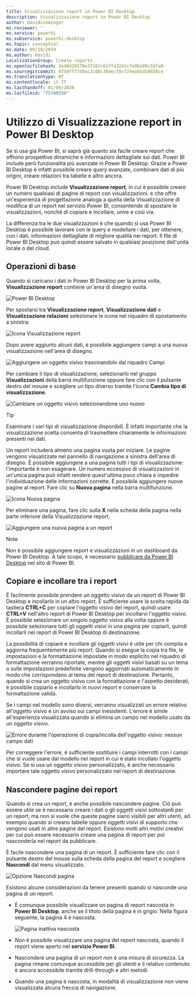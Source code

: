 ```yaml
---
title: Visualizzazione report in Power BI Desktop
description: Visualizzazione report in Power BI Desktop
author: davidiseminger
ms.reviewer: ''
ms.service: powerbi
ms.subservice: powerbi-desktop
ms.topic: conceptual
ms.date: 09/19/2019
ms.author: davidi
LocalizationGroup: Create reports
ms.openlocfilehash: 3e40d26570e37167c61ffd3241cfe96a90c55fa0
ms.sourcegitcommit: 97597ff7d9ac2c08c364ecf0c729eab5d59850ce
ms.translationtype: HT
ms.contentlocale: it-IT
ms.lasthandoff: 01/09/2020
ms.locfileid: "75760550"
---
```

# <a name="work-with-report-view-in-power-bi-desktop"></a>Utilizzo di Visualizzazione report in Power BI Desktop
Se si usa già Power BI, si saprà già quanto sia facile creare report che offrono prospettive dinamiche e informazioni dettagliate sui dati. Power BI include però funzionalità più avanzate in Power BI Desktop. Grazie a Power BI Desktop è infatti possibile creare query avanzate, combinare dati di più origini, creare relazioni tra tabelle e altro ancora.

Power BI Desktop include **Visualizzazione report**, in cui è possibile creare un numero qualsiasi di pagine di report con visualizzazioni. e che offre un'esperienza di progettazione analoga a quella della Visualizzazione di modifica di un report nel servizio Power BI, consentendo di spostare le visualizzazioni, nonché di copiare e incollare, unire e così via.

La differenza tra le due visualizzazioni è che quando si usa Power BI Desktop è possibile lavorare con le query e modellare i dati, per ottenere, con i dati, informazioni dettagliate di migliore qualità nei report. Il file di Power BI Desktop può quindi essere salvato in qualsiasi posizione dell'unità locale o del cloud.

## <a name="lets-take-a-look"></a>Operazioni di base
Quando si caricano i dati in Power BI Desktop per la prima volta, **Visualizzazione report** contiene un'area di disegno vuota.

![Power BI Desktop](media/desktop-report-view/pbi_reportviewinpbidesigner_reportview.png)

Per spostarsi tra **Visualizzazione report**, **Visualizzazione dati** e **Visualizzazione relazioni** selezionare le icone nel riquadro di spostamento a sinistra:

![Icona Visualizzazione report](media/desktop-report-view/pbi_reportviewinpbidesigner_changeview.png)

Dopo avere aggiunto alcuni dati, è possibile aggiungere campi a una nuova visualizzazione nell'area di disegno.

![Aggiungere un oggetto visivo trascinandolo dal riquadro Campi](media/desktop-report-view/pbid_reportview_addvis.gif)

Per cambiare il tipo di visualizzazione, selezionarlo nel gruppo **Visualizzazioni** della barra multifunzione oppure fare clic con il pulsante destro del mouse e scegliere un tipo diverso tramite l'icona **Cambia tipo di visualizzazione**.

![Cambiare un oggetto visivo selezionandone uno nuovo](media/desktop-report-view/pbid_reportview_changevis.gif)

> [!TIP]
> Esaminare i vari tipi di visualizzazione disponibili. È infatti importante che la visualizzazione scelta consenta di trasmettere chiaramente le informazioni presenti nei dati.

Un report includerà almeno una pagina vuota per iniziare. Le pagine vengono visualizzate nel pannello di navigazione a sinistra dell'area di disegno. È possibile aggiungere a una pagina tutti i tipi di visualizzazione: l'importante è non esagerare. Un numero eccessivo di visualizzazioni in un'unica pagina può infatti rendere quest'ultima poco chiara e impedire l'individuazione delle informazioni corrette. È possibile aggiungere nuove pagine al report. Fare clic su **Nuova pagina** nella barra multifunzione.

![Icona Nuova pagina](media/desktop-report-view/pbidesignerreportviewnewpage.png)

Per eliminare una pagina, fare clic sulla **X** nella scheda della pagina nella parte inferiore della Visualizzazione report.

![Aggiungere una nuova pagina a un report](media/desktop-report-view/pbi_reportviewinpbidesigner_deletepage.png)

> [!NOTE]
> Non è possibile aggiungere report e visualizzazioni in un dashboard da Power BI Desktop. A tale scopo, è necessario [pubblicare da Power BI Desktop](desktop-upload-desktop-files.md) nel sito di Power BI.

## <a name="copy-and-paste-between-reports"></a>Copiare e incollare tra i report

È facilmente possibile prendere un oggetto visivo da un report di Power BI Desktop e incollarlo in un altro report. È sufficiente usare la scelta rapida da tastiera **CTRL+C** per copiare l'oggetto visivo del report, quindi usare **CTRL+V** nell'altro report di Power BI Desktop per incollarvi l'oggetto visivo. È possibile selezionare un singolo oggetto visivo alla volta oppure è possibile selezionare tutti gli oggetti visivi in una pagina per copiarli, quindi incollarli nel report di Power BI Desktop di destinazione. 

La possibilità di copiare e incollare gli oggetti visivi è utile per chi compila e aggiorna frequentemente più report. Quando si esegue la copia tra file, le impostazioni e la formattazione impostate in modo esplicito nel riquadro di formattazione verranno riportate, mentre gli oggetti visivi basati su un tema o sulle impostazioni predefinite vengono aggiornati automaticamente in modo che corrispondano al tema del report di destinazione. Pertanto, quando si crea un oggetto visivo con la formattazione e l'aspetto desiderati, è possibile copiarlo e incollarlo in nuovi report e conservare la formattazione valida.

Se i campi nel modello sono diversi, verranno visualizzati un errore relativo all'oggetto visivo e un avviso sui campi inesistenti. L'errore è simile all'esperienza visualizzata quando si elimina un campo nel modello usato da un oggetto visivo. 

![Errore durante l'operazione di copia/incolla dell'oggetto visivo: nessun campo dati](media/desktop-report-view/report-view_07.png)

Per correggere l'errore, è sufficiente sostituire i campi interrotti con i campi che si vuole usare dal modello nel report in cui è stato incollato l'oggetto visivo. Se si usa un oggetto visivo personalizzato, è anche necessario importare tale oggetto visivo personalizzato nel report di destinazione.




## <a name="hide-report-pages"></a>Nascondere pagine dei report

Quando si crea un report, è anche possibile nascondere pagine. Ciò può essere utile se è necessario creare i dati o gli oggetti visivi sottostanti per un report, ma non si vuole che queste pagine siano visibili per altri utenti, ad esempio quando si creano tabelle oppure oggetti visivi di supporto che vengono usati in altre pagine del report. Esistono molti altri motivi creativi per cui può essere necessario creare una pagina di report per poi nasconderla nel report da pubblicare. 

È facile nascondere una pagina di un report. È sufficiente fare clic con il pulsante destro del mouse sulla scheda della pagina del report e scegliere **Nascondi** dal menu visualizzato.

![Opzione Nascondi pagina](media/desktop-report-view/report-view_05.png)

Esistono alcune considerazioni da tenere presenti quando si nasconde una pagina di un report:

* È comunque possibile visualizzare un pagina di report nascosta in **Power BI Desktop**, anche se il titolo della pagina è in grigio. Nella figura seguente, la pagina 4 è nascosta.

    ![Pagina inattiva nascosta](media/desktop-report-view/report-view_06.png)

* *Non* è possibile visualizzare una pagina del report nascosta, quando il report viene aperto nel **servizio Power BI**.

* Nascondere una pagina di un report *non* è una misura di sicurezza. La pagina rimane comunque accessibile per gli utenti e il relativo contenuto è ancora accessibile tramite drill-through e altri metodi.

* Quando una pagina è nascosta, in modalità di visualizzazione non viene visualizzata alcuna freccia di navigazione.

